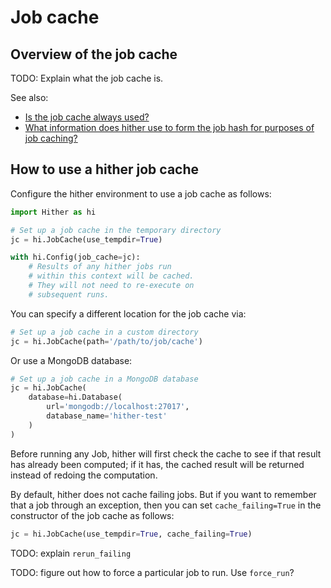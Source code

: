 # Job cache

## Overview of the job cache

TODO: Explain what the job cache is.

See also:

* [Is the job cache always used?](./faq.md#is-the-job-cache-always-used)
* [What information does hither use to form the job hash for purposes of job caching?](./faq.md#what-information-does-hither-use-to-form-the-job-hash-for-purposes-of-job-caching)

## How to use a hither job cache

Configure the hither environment to use a job cache as follows:

```python
import Hither as hi

# Set up a job cache in the temporary directory
jc = hi.JobCache(use_tempdir=True)

with hi.Config(job_cache=jc):
    # Results of any hither jobs run
    # within this context will be cached.
    # They will not need to re-execute on
    # subsequent runs.
```

You can specify a different location for the job cache via:

```python
# Set up a job cache in a custom directory
jc = hi.JobCache(path='/path/to/job/cache')
```

Or use a MongoDB database:

```python
# Set up a job cache in a MongoDB database
jc = hi.JobCache(
    database=hi.Database(
        url='mongodb://localhost:27017',
        database_name='hither-test'
    )
)
```

Before running any Job, hither will first check the cache to see if that result
has already been computed; if it has, the cached result will be returned instead
of redoing the computation.

By default, hither does not cache failing jobs. But if you want to remember that a job through an exception, then you can set `cache_failing=True` in the constructor of the job cache as follows:

```python
jc = hi.JobCache(use_tempdir=True, cache_failing=True)
```

TODO: explain `rerun_failing`

TODO: figure out how to force a particular job to run. Use `force_run`?
